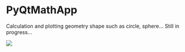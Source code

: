 # PyQtMathApp
Calculation and plotting geometry shape such as circle, sphere... Still in progress...


![](https://github.com/hrosicka/PyQtMathApp/blob/master/doc/MainWindow.PNG)
